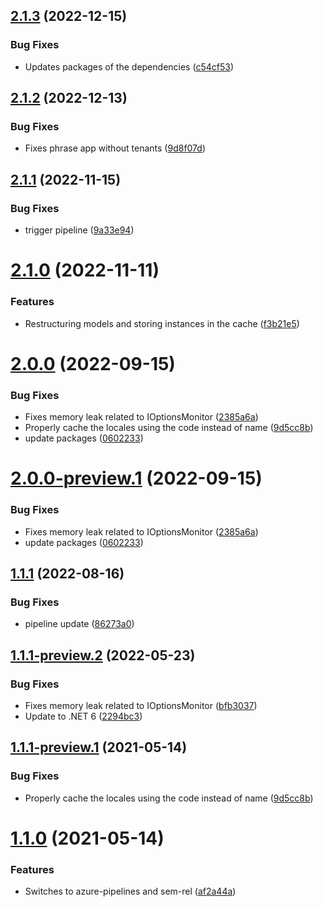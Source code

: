 ## [2.1.3](https://github.com/Elders/Localizations.PhraseApp/compare/v2.1.2...v2.1.3) (2022-12-15)


### Bug Fixes

* Updates packages of the dependencies ([c54cf53](https://github.com/Elders/Localizations.PhraseApp/commit/c54cf5375ca90ebbb9477e6c649fc2435006bbed))

## [2.1.2](https://github.com/Elders/Localizations.PhraseApp/compare/v2.1.1...v2.1.2) (2022-12-13)


### Bug Fixes

* Fixes phrase app without tenants ([9d8f07d](https://github.com/Elders/Localizations.PhraseApp/commit/9d8f07d7c9840278d749e5f5bf89a3759403c436))

## [2.1.1](https://github.com/Elders/Localizations.PhraseApp/compare/v2.1.0...v2.1.1) (2022-11-15)


### Bug Fixes

* trigger pipeline ([9a33e94](https://github.com/Elders/Localizations.PhraseApp/commit/9a33e94cf53957d0354d8244da48ceb25d823fab))

# [2.1.0](https://github.com/Elders/Localizations.PhraseApp/compare/v2.0.0...v2.1.0) (2022-11-11)


### Features

* Restructuring models and storing instances in the cache ([f3b21e5](https://github.com/Elders/Localizations.PhraseApp/commit/f3b21e59d77f5ee0b08bd319317a73c5de880f8e))

# [2.0.0](https://github.com/Elders/Localizations.PhraseApp/compare/v1.1.1...v2.0.0) (2022-09-15)


### Bug Fixes

* Fixes memory leak related to IOptionsMonitor ([2385a6a](https://github.com/Elders/Localizations.PhraseApp/commit/2385a6a4fa5aba65eb4d5cf6dc472f08b02fa87d))
* Properly cache the locales using the code instead of name ([9d5cc8b](https://github.com/Elders/Localizations.PhraseApp/commit/9d5cc8b67ebf450e2a7ff129bd43442c3e0608ec))
* update packages ([0602233](https://github.com/Elders/Localizations.PhraseApp/commit/060223327e2069841368ca6e669cbff6c6a71f3e))

# [2.0.0-preview.1](https://github.com/Elders/Localizations.PhraseApp/compare/v1.1.1-preview.1...v2.0.0-preview.1) (2022-09-15)


### Bug Fixes

* Fixes memory leak related to IOptionsMonitor ([2385a6a](https://github.com/Elders/Localizations.PhraseApp/commit/2385a6a4fa5aba65eb4d5cf6dc472f08b02fa87d))
* update packages ([0602233](https://github.com/Elders/Localizations.PhraseApp/commit/060223327e2069841368ca6e669cbff6c6a71f3e))

## [1.1.1](https://github.com/Elders/Localizations.PhraseApp/compare/v1.1.0...v1.1.1) (2022-08-16)


### Bug Fixes

* pipeline update ([86273a0](https://github.com/Elders/Localizations.PhraseApp/commit/86273a060da0c9befa15afa41af71e23b21d4d38))

## [1.1.1-preview.2](https://github.com/Elders/Localizations.PhraseApp/compare/v1.1.1-preview.1...v1.1.1-preview.2) (2022-05-23)


### Bug Fixes

* Fixes memory leak related to IOptionsMonitor ([bfb3037](https://github.com/Elders/Localizations.PhraseApp/commit/bfb303781d007ff22db7b92834b0dd28267cc3b1))
* Update to .NET 6 ([2294bc3](https://github.com/Elders/Localizations.PhraseApp/commit/2294bc35bb5dda4e09048d41d931042d2580f1e0))

## [1.1.1-preview.1](https://github.com/Elders/Localizations.PhraseApp/compare/v1.1.0...v1.1.1-preview.1) (2021-05-14)


### Bug Fixes

* Properly cache the locales using the code instead of name ([9d5cc8b](https://github.com/Elders/Localizations.PhraseApp/commit/9d5cc8b67ebf450e2a7ff129bd43442c3e0608ec))

# [1.1.0](https://github.com/Elders/Localizations.PhraseApp/compare/v1.0.0...v1.1.0) (2021-05-14)


### Features

* Switches to azure-pipelines and sem-rel ([af2a44a](https://github.com/Elders/Localizations.PhraseApp/commit/af2a44a5ff2397c1934685cd0f8554504e7fb455))

